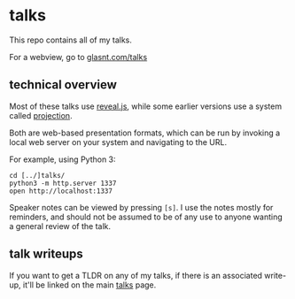 # talks

This repo contains all of my talks. 

For a webview, go to [glasnt.com/talks](http://glasnt.com/talks)

## technical overview

Most of these talks use [reveal.js](http://lab.hakim.se/reveal-js/#/), while some earlier versions use a system called [projection](https://github.com/afcowie/projection). 

Both are web-based presentation formats, which can be run by invoking a local web server on your system and navigating to the URL. 

For example, using Python 3: 
   
    cd [../]talks/
    python3 -m http.server 1337
    open http://localhost:1337

Speaker notes can be viewed by pressing `[s]`. I use the notes mostly for reminders, and should not be assumed to be of any use to anyone wanting a general review of the talk. 

## talk writeups

If you want to get a TLDR on any of my talks, if there is an associated write-up, it'll be linked on the main [talks](http://glasnt.com/talks) page. 

